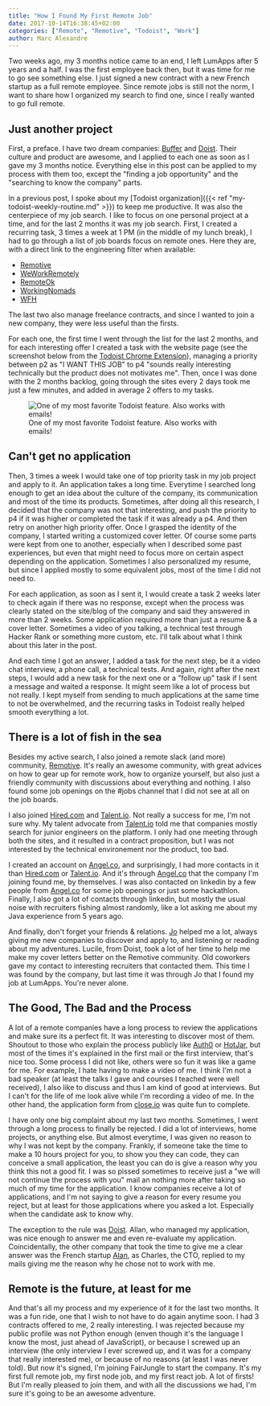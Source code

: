 ```yaml
---
title: "How I Found My First Remote Job"
date: 2017-10-14T16:38:45+02:00
categories: ["Remote", "Remotive", "Todoist", "Work"]
author: Marc Alexandre
---
```


Two weeks ago, my 3 months notice came to an end, I left LumApps after 5 years and a half. I was the first employee back then, but it was time for me to go see something else. I just signed a new contract with a new French startup as a full remote employee. Since remote jobs is still not the norm, I want to share how I organized my search to find one, since I really wanted to go full remote.

<!-- more -->

## Just another project

First, a preface. I have two dream companies: [Buffer] and [Doist]. Their culture and product are awesome, and I applied to each one as soon as I gave my 3 months notice. Everything else in this post can be applied to my process with them too, except the "finding a job opportunity" and the "searching to know the company" parts.

In a previous post, I spoke about my [Todoist organization]({{< ref "my-todoist-weekly-routine.md" >}}) to keep me productive. It was also the centerpiece of my job search. I like to focus on one personal project at a time, and for the last 2 months it was my job search. First, I created a recurring task, 3 times a week at 1 PM (in the middle of my lunch break), I had to go through a list of job boards focus on remote ones. Here they are, with a direct link to the engineering filter when available:

- [Remotive](https://remotive.io/find-a-job/#s=1)
- [WeWorkRemotely](https://weworkremotely.com/categories/2-programming/jobs#intro)
- [RemoteOk](https://remoteok.io/remote-dev-jobs)
- [WorkingNomads](https://www.workingnomads.co/jobs?category=development)
- [WFH](https://www.wfh.io/categories/1-remote-software-development/jobs)

The last two also manage freelance contracts, and since I wanted to join a new company, they were less useful than the firsts.

For each one, the first time I went through the list for the last 2 months, and for each interesting offer I created a task with the website page (see the screenshot below from the [Todoist Chrome Extension](https://chrome.google.com/webstore/detail/todoist-to-do-list-and-ta/jldhpllghnbhlbpcmnajkpdmadaolakh?hl=en)), managing a priority between p2 as "I WANT THIS JOB" to p4 "sounds really interesting technically but the product does not motivates me". Then, once I was done with the 2 months backlog, going through the sites every 2 days took me just a few minutes, and added in average 2 offers to my tasks.

<figure>
    <img src="/img/how-i-found-my-first-remote-job/todoist-website-as-task.png" alt="One of my most favorite Todoist feature. Also works with emails!">
    <figcaption>One of my most favorite Todoist feature. Also works with emails!</figcaption>
</figure>

## Can't get no application

Then, 3 times a week I would take one of top priority task in my job project and apply to it. An application takes a long time. Everytime I searched long enough to get an idea about the culture of the company, its communication and most of the time its products. Sometimes, after doing all this research, I decided that the company was not that interesting, and push the priority to p4 if it was higher or completed the task if it was already a p4. And then retry on another high priority offer. Once I grasped the identity of the company, I started writing a customized cover letter. Of course some parts were kept from one to another, especially when I described some past experiences, but even that might need to focus more on certain aspect depending on the application. Sometimes I also personalized my resume, but since I applied mostly to some equivalent jobs, most of the time I did not need to.

For each application, as soon as I sent it, I would create a task 2 weeks later to check again if there was no response, except when the process was clearly stated on the site/blog of the company and said they answered in more than 2 weeks. Some application required more than just a resume & a cover letter. Sometimes a video of you talking, a technical test through Hacker Rank or something more custom, etc. I'll talk about what I think about this later in the post.

And each time I got an answer, I added a task for the next step, be it a video chat interview, a phone call, a technical tests. And again, right after the next steps, I would add a new task for the next one or a "follow up" task if I sent a message and waited a response. It might seem like a lot of process but not really. I kept myself from sending to much applications at the same time to not be overwhelmed, and the recurring tasks in Todoist really helped smooth everything a lot.

## There is a lot of fish in the sea

Besides my active search, I also joined a remote slack (and more) community, [Remotive](https://remotive.io/). It's really an awesome community, with great advices on how to gear up for remote work, how to organize yourself, but also just a friendly community with discussions about everything and nothing. I also found some job openings on the #jobs channel that I did not see at all on the job boards.

I also joined [Hired.com] and [Talent.io]. Not really a success for me, I'm not sure why. My talent advocate from [Talent.io] told me that companies mostly search for junior engineers on the platform. I only had one meeting through both the sites, and it resulted in a contract proposition, but I was not interested by the technical environement nor the product, too bad.

I created an account on [Angel.co], and surprisingly, I had more contacts in it than [Hired.com] or [Talent.io]. And it's through [Angel.co] that the company I'm joining found me, by themselves. I was also contacted on linkedin by a few people from [Angel.co] for some job openings or just some hackathlon. Finally, I also got a lot of contacts through linkedin, but mostly the usual noise with recruiters fishing almost randomly, like a lot asking me about my Java experience from 5 years ago.

And finally, don't forget your friends & relations. [Jo](https://medium.com/@djo) helped me a lot, always giving me new companies to discover and apply to, and listening or reading about my adventures. Lucile, from Doist, took a lot of her time to help me make my cover letters better on the Remotive community. Old coworkers gave my contact to interesting recruiters that contacted them. This time I was found by the company, but last time it was through Jo that I found my job at LumApps. You're never alone.

## The Good, The Bad and the Process

A lot of a remote companies have a long process to review the applications and make sure its a perfect fit. It was interesting to discover most of them. Shoutout to those who explain the process publicly like [Auth0](https://auth0.com/) or [HotJar](https://www.hotjar.com/), but most of the times it's explained in the first mail or the first interview, that's nice too. Some process I did not like, others were so fun it was like a game for me. For example, I hate having to make a video of me. I think I'm not a bad speaker (at least the talks I gave and courses I teached were well received), I also like to discuss and thus I am kind of good at interviews. But I can't for the life of me look alive while I'm recording a video of me. In the other hand, the application form from [close.io](https://close.io/) was quite fun to complete.

I have only one big complaint about my last two months. Sometimes, I went through a long process to finally be rejected. I did a lot of interviews, home projects, or anything else. But almost everytime, I was given no reason to why I was not kept by the company. Frankly, if someone take the time to make a 10 hours project for you, to show you they can code, they can conceive a small application, the least you can do is give a reason why you think this not a good fit. I was so pissed sometimes to receive just a "we will not continue the process with you" mail an nothing more after taking so much of my time for the application. I know companies receive a lot of applications, and I'm not saying to give a reason for every resume you reject, but at least for those applications where you asked a lot. Especially when the candidate ask to know why.

The exception to the rule was [Doist]. Allan, who managed my application, was nice enough to answer me and even re-evaluate my application. Coincidentally, the other company that took the time to give me a clear answer was the French startup [Alan](https://alan.eu/), as Charles, the CTO, replied to my mails giving me the reason why he chose not to work with me.

## Remote is the future, at least for me

And that's all my process and my experience of it for the last two months. It was a fun ride, one that I wish to not have to do again anytime soon. I had 3 contracts offered to me, 2 really interesting. I was rejected because my public profile was not Python enough (enven though it's the language I know the most, just ahead of JavaScript), or because I screwed up an interview (the only interview I ever screwed up, and it was for a company that really interested me), or because of no reasons (at least I was never told). But now it's signed, I'm joining FairJungle to start the company. It's my first full remote job, my first node job, and my first react job. A lot of firsts! But I'm really pleased to join them, and with all the discussions we had, I'm sure it's going to be an awesome adventure.

[Angel.co]: https://angel.co/
[Buffer]: https://buffer.com/
[Doist]: https://doist.com/
[Hired.com]: https://hired.com
[Talent.io]: https://talent.io
